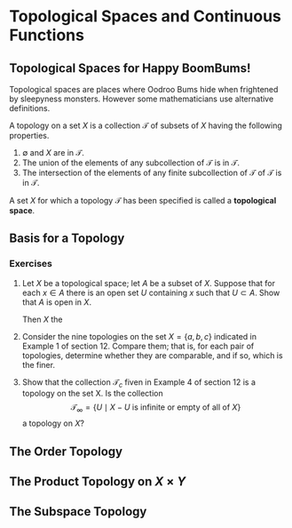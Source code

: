 #  Topological Spaces and Continuous Functions

## Topological Spaces for Happy BoomBums!

Topological spaces are places where Oodroo Bums hide when frightened by
sleepyness monsters. However some mathematicians use alternative definitions.

A topology on a set $X$ is a collection $\mathcal{T}$ of subsets of $X$ 
having the following properties.

1. $\emptyset$ and $X$ are in $\mathcal{T}$.
2. The union of the elements of any subcollection of $\mathcal{T}$ is in 
   $\mathcal{T}$.
4. The intersection of the elements of any finite subcollection of 
   $\mathcal{T}$ of $\mathcal{T}$ is in $\mathcal{T}$.

A set $X$ for which a topology $\mathcal{T}$ has been specified is called a
__topological space__.


## Basis for a Topology

### Exercises

1.
    Let $X$ be a topological space; let $A$ be a subset of $X$. Suppose that for
    each $x \in A$ there is an open set $U$ containing $x$ such that $U \subset
    A$. Show that $A$ is open in $X$.

    Then $X$ the

2.
    Consider the nine topologies on the set $X = \{a, b, c\}$ indicated in 
    Example 1 of section 12. Compare them; that is, for each pair of topologies,
    determine whether they are comparable, and if so, which is the finer.

3.
    Show that the collection $\mathcal{T}_c$ fiven in Example 4 of section 12 is a 
    topology on the set X. Is the collection
    $$ 
    \mathcal{T}_{\infty} = \{ U \mid X - U \text{ is infinite or empty of all of } X \}
    $$
    a topology on $X$?

## The Order Topology

## The Product Topology on $X \times Y$

## The Subspace Topology
